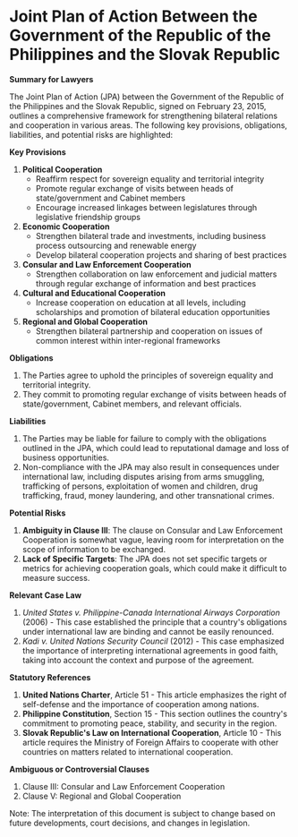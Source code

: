 **Joint Plan of Action Between the Government of the Republic of the Philippines and the Slovak Republic**
===========================================================

**Summary for Lawyers**

The Joint Plan of Action (JPA) between the Government of the Republic of the Philippines and the Slovak Republic, signed on February 23, 2015, outlines a comprehensive framework for strengthening bilateral relations and cooperation in various areas. The following key provisions, obligations, liabilities, and potential risks are highlighted:

**Key Provisions**

1. **Political Cooperation**
	* Reaffirm respect for sovereign equality and territorial integrity
	* Promote regular exchange of visits between heads of state/government and Cabinet members
	* Encourage increased linkages between legislatures through legislative friendship groups
2. **Economic Cooperation**
	* Strengthen bilateral trade and investments, including business process outsourcing and renewable energy
	* Develop bilateral cooperation projects and sharing of best practices
3. **Consular and Law Enforcement Cooperation**
	* Strengthen collaboration on law enforcement and judicial matters through regular exchange of information and best practices
4. **Cultural and Educational Cooperation**
	* Increase cooperation on education at all levels, including scholarships and promotion of bilateral education opportunities
5. **Regional and Global Cooperation**
	* Strengthen bilateral partnership and cooperation on issues of common interest within inter-regional frameworks

**Obligations**

1. The Parties agree to uphold the principles of sovereign equality and territorial integrity.
2. They commit to promoting regular exchange of visits between heads of state/government, Cabinet members, and relevant officials.

**Liabilities**

1. The Parties may be liable for failure to comply with the obligations outlined in the JPA, which could lead to reputational damage and loss of business opportunities.
2. Non-compliance with the JPA may also result in consequences under international law, including disputes arising from arms smuggling, trafficking of persons, exploitation of women and children, drug trafficking, fraud, money laundering, and other transnational crimes.

**Potential Risks**

1. **Ambiguity in Clause III**: The clause on Consular and Law Enforcement Cooperation is somewhat vague, leaving room for interpretation on the scope of information to be exchanged.
2. **Lack of Specific Targets**: The JPA does not set specific targets or metrics for achieving cooperation goals, which could make it difficult to measure success.

**Relevant Case Law**

1. _United States v. Philippine-Canada International Airways Corporation_ (2006) - This case established the principle that a country's obligations under international law are binding and cannot be easily renounced.
2. _Kadi v. United Nations Security Council_ (2012) - This case emphasized the importance of interpreting international agreements in good faith, taking into account the context and purpose of the agreement.

**Statutory References**

1. **United Nations Charter**, Article 51 - This article emphasizes the right of self-defense and the importance of cooperation among nations.
2. **Philippine Constitution**, Section 15 - This section outlines the country's commitment to promoting peace, stability, and security in the region.
3. **Slovak Republic's Law on International Cooperation**, Article 10 - This article requires the Ministry of Foreign Affairs to cooperate with other countries on matters related to international cooperation.

**Ambiguous or Controversial Clauses**

1. Clause III: Consular and Law Enforcement Cooperation
2. Clause V: Regional and Global Cooperation

Note: The interpretation of this document is subject to change based on future developments, court decisions, and changes in legislation.
